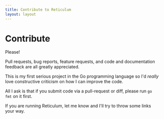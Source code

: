 ```yaml
---
title: Contribute to Reticulum
layout: layout
---
```


# Contribute

Please!

Pull requests, bug reports, feature requests, and code and
documentation feedback are all greatly appreciated.

This is my first serious project in the Go programming language so I'd
*really* love constructive criticism on how I can improve the code.

All I ask is that if you submit code via a pull-request or diff,
please run `go fmt` on it first. 

If you are running Reticulum, let me know and I'll try to throw some
links your way.
